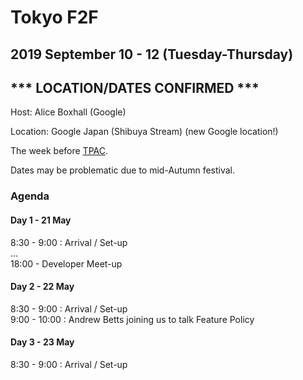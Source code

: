 # Tokyo F2F
## 2019 September 10 - 12 (Tuesday-Thursday)
## *** LOCATION/DATES CONFIRMED ***

Host: Alice Boxhall (Google)

Location: Google Japan (Shibuya Stream) (new Google location!)

The week before [TPAC](https://www.w3.org/2019/09/TPAC/).

Dates may be problematic due to mid-Autumn festival.




### Agenda

#### Day 1 - 21 May

8:30 - 9:00 : Arrival / Set-up  
...  
18:00 - Developer Meet-up  

#### Day 2 - 22 May

8:30 - 9:00 : Arrival / Set-up  
9:00 - 10:00 : Andrew Betts joining us to talk Feature Policy  

#### Day 3 - 23 May

8:30 - 9:00 : Arrival / Set-up  
